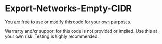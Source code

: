 # Export-Networks-Empty-CIDR

You are free to use or modify this code for your own purposes.  

Warranty and/or support for this code is not provided or implied.  Use this at your own risk.  Testing is highly recommended.
